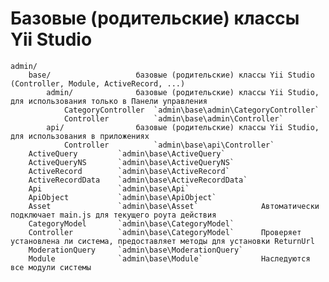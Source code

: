 Базовые (родительские) классы Yii Studio
=====================

    admin/
        base/                   базовые (родительские) классы Yii Studio (Controller, Module, ActiveRecord, ...) 
            admin/              базовые (родительские) классы Yii Studio, для использования только в Панели управления
                CategoryController  `admin\base\admin\CategoryController`
                Controller          `admin\base\admin\Controller`
            api/                базовые (родительские) классы Yii Studio, для использования в приложениях
                Controller          `admin\base\api\Controller`
        ActiveQuery         `admin\base\ActiveQuery`
        ActiveQueryNS       `admin\base\ActiveQueryNS`
        ActiveRecord        `admin\base\ActiveRecord`
        ActiveRecordData    `admin\base\ActiveRecordData`
        Api                 `admin\base\Api`
        ApiObject           `admin\base\ApiObject`
        Asset               `admin\base\Asset`              Автоматически подключает main.js для текущего роута действия
        CategoryModel       `admin\base\CategoryModel`
        Controller          `admin\base\CategoryModel`      Проверяет установлена ли система, предоставляет методы для установки ReturnUrl
        ModerationQuery     `admin\base\ModerationQuery`
        Module              `admin\base\Module`             Наследуются все модули системы
